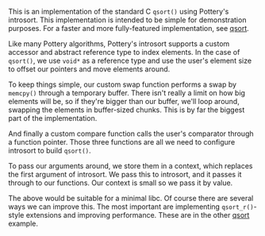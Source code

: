 This is an implementation of the standard C `qsort()` using Pottery's introsort. This implementation is intended to be simple for demonstration purposes. For a faster and more fully-featured implementation, see [qsort](../qsort/).

Like many Pottery algorithms, Pottery's introsort supports a custom accessor and abstract reference type to index elements. In the case of `qsort()`, we use `void*` as a reference type and use the user's element size to offset our pointers and move elements around.

To keep things simple, our custom swap function performs a swap by `memcpy()` through a temporary buffer. There isn't really a limit on how big elements will be, so if they're bigger than our buffer, we'll loop around, swapping the elements in buffer-sized chunks. This is by far the biggest part of the implementation.

And finally a custom compare function calls the user's comparator through a function pointer. Those three functions are all we need to configure introsort to build `qsort()`.

To pass our arguments around, we store them in a context, which replaces the first argument of introsort. We pass this to introsort, and it passes it through to our functions. Our context is small so we pass it by value.

The above would be suitable for a minimal libc. Of course there are several ways we can improve this. The most important are implementing `qsort_r()`-style extensions and improving performance. These are in the other [qsort](../qsort/) example.
